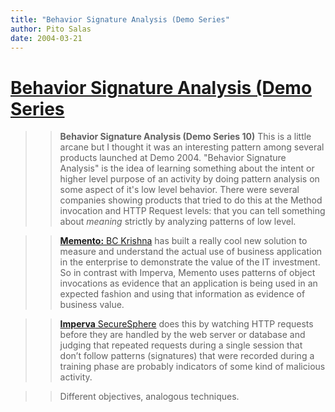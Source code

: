 ```yaml
---
title: "Behavior Signature Analysis (Demo Series"
author: Pito Salas
date: 2004-03-21
---
```

# [Behavior Signature Analysis (Demo Series](None)



>>

>> **Behavior Signature Analysis (Demo Series 10)** This is a little arcane
but I thought it was an interesting pattern among several products launched at
Demo 2004. "Behavior Signature Analysis" is the idea of learning something
about the intent or higher level purpose of an activity by doing pattern
analysis on some aspect of it's low level behavior. There were several
companies showing products that tried to do this at the Method invocation and
HTTP Request levels: that you can tell something about _meaning_ strictly by
analyzing patterns of low level.

>>

>>  
>
>>

>>  
>>

>>  
>
>>

>> [ **Memento:** BC Krishna](<http://www.memento-inc.com/>) has built a
really cool new solution to measure and understand the actual use of business
application in the enterprise to demonstrate the value of the IT investment.
So in contrast with Imperva, Memento uses patterns of object invocations as
evidence that an application is being used in an expected fashion and using
that information as evidence of business value.

>>

>>  
>
>>

>>  
>>

>>  
>
>>

>> [ **Imperva**
SecureSphere](<http://www.imperva.com/products/securesphere/>) does this by
watching HTTP requests before they are handled by the web server or database
and judging that repeated requests during a single session that don’t follow
patterns (signatures) that were recorded during a training phase are probably
indicators of some kind of malicious activity.

>>

>>  
>
>>

>>  
>>

>>  
>
>>

>> Different objectives, analogous techniques.


